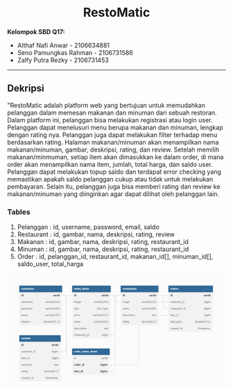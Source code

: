 <!-- PROJECT LOGO -->
<br />
<div align="center">
  <h1 align="center">RestoMatic</h1>
</div>

**Kelompok SBD Q17:**

- Althaf Nafi Anwar - 2106634881
- Seno Pamungkas Rahman - 2106731586
- Zalfy Putra Rezky - 2106731453

---

## Dekripsi

"RestoMatic adalah platform web yang bertujuan untuk memudahkan pelanggan dalam memesan makanan dan minuman dari sebuah restoran. Dalam platform ini, pelanggan bisa melakukan registrasi atau login user. Pelanggan dapat menelusuri menu berupa makanan dan minuman, lengkap dengan rating nya. Pelanggan juga dapat melakukan filter terhadap menu berdasarkan rating. Halaman makanan/minuman akan menampilkan nama makanan/minuman, gambar, deskripsi, rating, dan review. Setelah memilih makanan/minmuman, setiap item akan dimasukkan ke dalam order, di mana order akan menampilkan nama item, jumlah, total harga, dan saldo user. Pelanggan dapat melakukan topup saldo dan terdapat error checking yang memastikan apakah saldo pelanggan cukup atau tidak untuk melakukan pembayaran. Selain itu, pelanggan juga bisa memberi rating dan review ke makanan/minuman yang diinginkan agar dapat dilihat oleh pelanggan lain.

### Tables

1. Pelanggan : id, username, password, email, saldo
2. Restaurant : id, gambar, nama, deskripsi, rating, review
3. Makanan : id, gambar, nama, deskripsi, rating, restaurant_id
4. Minuman : id, gambar, nama, deskripsi, rating, restaurant_id
5. Order : id, pelanggan_id, restaurant_id, makanan_id[], minuman_id[], saldo_user, total_harga

![Tables](assets/table_diagram.jpg)
